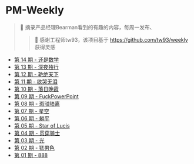 # PM-Weekly

> 🍜 摘录产品经理Bearman看到的有趣的内容，每周一发布、
>> 👏 感谢工程师tw93，该项目基于 https://github.com/tw93/weekly 获得灵感

* [第 14 期 - 还是数学](https://pm.bearman.xyz/posts/14-还是数学)
* [第 13 期 - 深夜独行](https://pm.bearman.xyz/posts/13-深夜独行)
* [第 12 期 - 艳绝天下](https://pm.bearman.xyz/posts/12-艳绝天下)
* [第 11 期 - 欲哭无泪](https://pm.bearman.xyz/posts/11-欲哭无泪)
* [第 10 期 - 落日晚霞](https://pm.bearman.xyz/posts/10-落日晚霞)
* [第 09 期 - FuckPowerPoint](https://pm.bearman.xyz/posts/09-FuckPowerPoint)
* [第 08 期 - 斑驳陆离](https://pm.bearman.xyz/posts/08-斑驳陆离)
* [第 07 期 - 星空](https://pm.bearman.xyz/posts/07-星空)
* [第 06 期 - 躺平](https://pm.bearman.xyz/posts/06-躺平)
* [第 05 期 - Star of Lucis](https://pm.bearman.xyz/posts/05-Star%20of%20Lucis)
* [第 04 期 - 贯穿骑士](https://pm.bearman.xyz/posts/04-贯穿骑士)
* [第 03 期 - 光](https://pm.bearman.xyz/posts/03-光)
* [第 02 期 - 猛男色](https://pm.bearman.xyz/posts/02-猛男色)
* [第 01 期 - 888](https://pm.bearman.xyz/posts/01-888)
